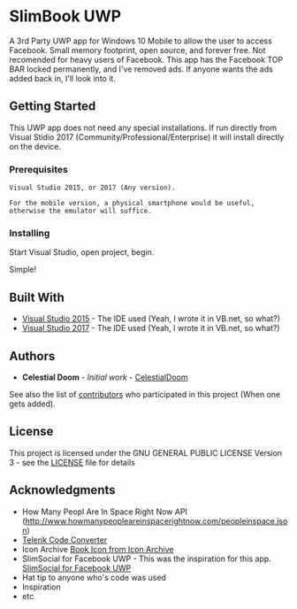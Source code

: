 # SlimBook UWP

A 3rd Party UWP app for Windows 10 Mobile to allow the user to access Facebook. Small memory footprint, open source, and forever free. Not recomended for heavy users of Facebook.
This app has the Facebook TOP BAR locked permanently, and I've removed ads.
If anyone wants the ads added back in, I'll look into it.

## Getting Started

This UWP app does not need any special installations. If run directly from Visual Stidio 2017 (Community/Professional/Enterprise) it will install directly on the device.

### Prerequisites

```
Visual Studio 2015, or 2017 (Any version).

For the mobile version, a physical smartphone would be useful, otherwise the emulator will suffice.
```

### Installing

Start Visual Studio, open project, begin.

Simple!

## Built With

* [Visual Studio 2015](http://www.visualstudio.com/vs/) - The IDE used (Yeah, I wrote it in VB.net, so what?)
* [Visual Studio 2017](http://www.visualstudio.com/vs/) - The IDE used (Yeah, I wrote it in VB.net, so what?)

## Authors

* **Celestial Doom** - *Initial work* - [CelestialDoom](https://github.com/CelestialDoom)

See also the list of [contributors](https://github.com/CelestialDoom/AllPonyRadioApp_10/contributors) who participated in this project (When one gets added).

## License

This project is licensed under the GNU GENERAL PUBLIC LICENSE Version 3 - see the [LICENSE](LICENSE) file for details

## Acknowledgments

* How Many Peopl Are In Space Right Now API (http://www.howmanypeopleareinspacerightnow.com/peopleinspace.json)
* [Telerik Code Converter](http://converter.telerik.com/)
* Icon Archive [Book Icon from Icon Archive](http://www.iconarchive.com/show/outline-icons-by-iconsmind/Book-icon.html)
* SlimSocial for Facebook UWP - This was the inspiration for this app. [SlimSocial for Facebook UWP](https://github.com/rignaneseleo/SlimSocial-for-Facebook-UWP)
* Hat tip to anyone who's code was used
* Inspiration
* etc
